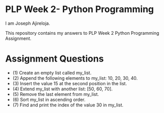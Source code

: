# PLP Week 2- Python Programming
I am Joseph Ajireloja.

This repository contains my answers to PLP Week 2 Python Programming Assignment.

# Assignment Questions
- (1) Create an empty list called my_list.
- (2) Append the following elements to my_list: 10, 20, 30, 40.
- (3) Insert the value 15 at the second position in the list.
- (4) Extend my_list with another list: [50, 60, 70].
- (5) Remove the last element from my_list.
- (6) Sort my_list in ascending order.
- (7) Find and print the index of the value 30 in my_list.
